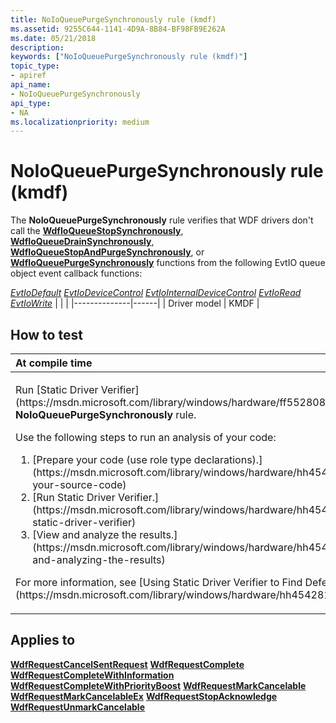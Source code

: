 ```yaml
---
title: NoIoQueuePurgeSynchronously rule (kmdf)
ms.assetid: 9255C644-1141-4D9A-8B84-BF98FB9E262A
ms.date: 05/21/2018
description: 
keywords: ["NoIoQueuePurgeSynchronously rule (kmdf)"]
topic_type:
- apiref
api_name:
- NoIoQueuePurgeSynchronously
api_type:
- NA
ms.localizationpriority: medium
---
```


# NoIoQueuePurgeSynchronously rule (kmdf)


The **NoIoQueuePurgeSynchronously** rule verifies that WDF drivers don't call the [**WdfIoQueueStopSynchronously**](https://msdn.microsoft.com/library/windows/hardware/ff548489), [**WdfIoQueueDrainSynchronously**](https://msdn.microsoft.com/library/windows/hardware/ff547412), [**WdfIoQueueStopAndPurgeSynchronously**](https://msdn.microsoft.com/library/windows/hardware/hh439293), or [**WdfIoQueuePurgeSynchronously**](https://msdn.microsoft.com/library/windows/hardware/ff548449) functions from the following EvtIO queue object event callback functions:

[*EvtIoDefault*](https://msdn.microsoft.com/library/windows/hardware/ff541757)
[*EvtIoDeviceControl*](https://msdn.microsoft.com/library/windows/hardware/ff541758)
[*EvtIoInternalDeviceControl*](https://msdn.microsoft.com/library/windows/hardware/ff541768)
[*EvtIoRead*](https://msdn.microsoft.com/library/windows/hardware/ff541776)
[*EvtIoWrite*](https://msdn.microsoft.com/library/windows/hardware/ff541813)
|              |      |
|--------------|------|
| Driver model | KMDF |

How to test
-----------

<table>
<colgroup>
<col width="100%" />
</colgroup>
<thead>
<tr class="header">
<th align="left">At compile time</th>
</tr>
</thead>
<tbody>
<tr class="odd">
<td align="left"><p>Run [Static Driver Verifier](https://msdn.microsoft.com/library/windows/hardware/ff552808) and specify the <strong>NoIoQueuePurgeSynchronously</strong> rule.</p>
Use the following steps to run an analysis of your code:
<ol>
<li>[Prepare your code (use role type declarations).](https://msdn.microsoft.com/library/windows/hardware/hh454281#preparing-your-source-code)</li>
<li>[Run Static Driver Verifier.](https://msdn.microsoft.com/library/windows/hardware/hh454281#running-static-driver-verifier)</li>
<li>[View and analyze the results.](https://msdn.microsoft.com/library/windows/hardware/hh454281#viewing-and-analyzing-the-results)</li>
</ol>
<p>For more information, see [Using Static Driver Verifier to Find Defects in Drivers](https://msdn.microsoft.com/library/windows/hardware/hh454281).</p></td>
</tr>
</tbody>
</table>

Applies to
----------

[**WdfRequestCancelSentRequest**](https://msdn.microsoft.com/library/windows/hardware/ff549941)
[**WdfRequestComplete**](https://msdn.microsoft.com/library/windows/hardware/ff549945)
[**WdfRequestCompleteWithInformation**](https://msdn.microsoft.com/library/windows/hardware/ff549948)
[**WdfRequestCompleteWithPriorityBoost**](https://msdn.microsoft.com/library/windows/hardware/ff549949)
[**WdfRequestMarkCancelable**](https://msdn.microsoft.com/library/windows/hardware/ff549983)
[**WdfRequestMarkCancelableEx**](https://msdn.microsoft.com/library/windows/hardware/ff549984)
[**WdfRequestStopAcknowledge**](https://msdn.microsoft.com/library/windows/hardware/ff550033)
[**WdfRequestUnmarkCancelable**](https://msdn.microsoft.com/library/windows/hardware/ff550035)
 

 





